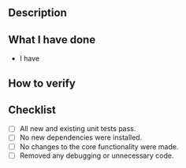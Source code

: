 ## Description

## What I have done
- I have

## How to verify

## Checklist

- [ ] All new and existing unit tests pass.
- [ ] No new dependencies were installed.
- [ ] No changes to the core functionality were made.
- [ ] Removed any debugging or unnecessary code.
